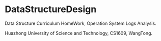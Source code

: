 # DataStructureDesign

Data Structure Curriculum HomeWork, Operation System Logs Analysis.



Huazhong University of Science and Technology, CS1609, WangTong.
